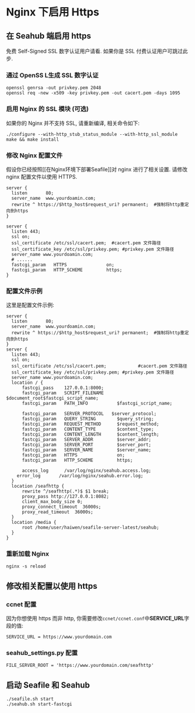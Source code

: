 # Nginx 下启用 Https

在 Seahub 端启用 https
----------------------

免费 Self-Signed SSL 数字认证用户请看. 如果你是 SSL 付费认证用户可跳过此步.

### 通过 OpenSS L生成 SSL 数字认证

    openssl genrsa -out privkey.pem 2048
    openssl req -new -x509 -key privkey.pem -out cacert.pem -days 1095

### 启用 Nginx 的 SSL 模块 (可选)

如果你的 Nginx 并不支持 SSL, 请重新编译, 相关命令如下: 

    ./configure --with-http_stub_status_module --with-http_ssl_module
    make && make install

### 修改 Nginx 配置文件

假设你已经按照[[在Nginx环境下部署Seafile]]对 nginx 进行了相关设置. 请修改 nginx 配置文件以使用 HTTPS.

    server {
      listen       80;
      server_name  www.yourdoamin.com; 
      rewrite ^ https://$http_host$request_uri? permanent;	#强制将http重定向到https
    }

    server {
      listen 443;
      ssl on;
      ssl_certificate /etc/ssl/cacert.pem;	#cacert.pem 文件路径
      ssl_certificate_key /etc/ssl/privkey.pem;	#privkey.pem 文件路径
      server_name www.yourdoamin.com;    
      # ......
      fastcgi_param   HTTPS               on;
      fastcgi_param   HTTP_SCHEME         https;
    }

### 配置文件示例

这里是配置文件示例:

    server {
      listen       80;
      server_name  www.yourdoamin.com;
      rewrite ^ https://$http_host$request_uri? permanent;	#强制将http重定向到https
    }
    server {
      listen 443;
      ssl on;
      ssl_certificate /etc/ssl/cacert.pem;            #cacert.pem 文件路径
      ssl_certificate_key /etc/ssl/privkey.pem;	#privkey.pem 文件路径
      server_name www.yourdoamin.com;    
      location / {
          fastcgi_pass    127.0.0.1:8000;
          fastcgi_param   SCRIPT_FILENAME     $document_root$fastcgi_script_name;
          fastcgi_param   PATH_INFO           $fastcgi_script_name;

          fastcgi_param   SERVER_PROTOCOL	$server_protocol;
          fastcgi_param   QUERY_STRING        $query_string;
          fastcgi_param   REQUEST_METHOD      $request_method;
          fastcgi_param   CONTENT_TYPE        $content_type;
          fastcgi_param   CONTENT_LENGTH      $content_length;
          fastcgi_param   SERVER_ADDR         $server_addr;
          fastcgi_param   SERVER_PORT         $server_port;
          fastcgi_param   SERVER_NAME         $server_name;
          fastcgi_param   HTTPS               on;
          fastcgi_param   HTTP_SCHEME         https;

          access_log      /var/log/nginx/seahub.access.log;
        error_log       /var/log/nginx/seahub.error.log;
      }       
      location /seafhttp {
          rewrite ^/seafhttp(.*)$ $1 break;
          proxy_pass http://127.0.0.1:8082;
          client_max_body_size 0;
          proxy_connect_timeout  36000s;
          proxy_read_timeout  36000s;
      }
      location /media {
          root /home/user/haiwen/seafile-server-latest/seahub;
      }
    }

### 重新加载 Nginx

    nginx -s reload

修改相关配置以使用 https
------------------------

### ccnet 配置

因为你想使用 https 而非 http,
你需要修改`ccnet/ccnet.conf`中**SERVICE\_URL**字段的值:

    SERVICE_URL = https://www.yourdomain.com

### seahub\_settings.py 配置

    FILE_SERVER_ROOT = 'https://www.yourdomain.com/seafhttp'

启动 Seafile 和 Seahub
----------------------

    ./seafile.sh start
    ./seahub.sh start-fastcgi
